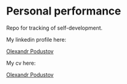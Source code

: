# Personal performance
Repo for tracking of self-development.


My linkedin profile here: <div><a class="LI-simple-link" href='https://ua.linkedin.com/in/opodustov'>Olexandr Podustov</a></div>


My cv here: <div><a class="LI-simple-link" href='https://goo.gl/Wib13H'>Olexandr Podustov</a></div>
